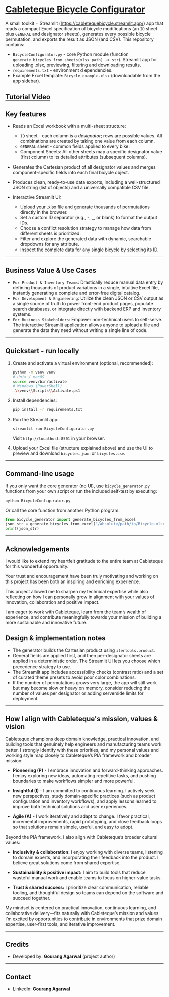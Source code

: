 # **[Cableteque Bicycle Configurator](https://cabletequebicycle.streamlit.app/)**

A small toolkit + Streamlit (https://cabletequebicycle.streamlit.app/) app that reads a compact Excel specification of bicycle modifications (an `ID` sheet plus `GENERAL` and designator sheets), generates every possible bicycle permutation, and exports the result as JSON (and CSV). This repository contains:

* `BicycleConfigurator.py` - core Python module (function `generate_bicycles_from_sheets(xlsx_path) -> str`). Streamlit app for uploading .xlsx, previewing, filtering and downloading results.
* `requirements.txt` - environment d ependencies.
* Example Excel template: `Bicycle_example.xlsx` (downloadable from the app sidebar).
## **[Tutorial Video](https://drive.google.com/file/d/1SjSIk8ec_WKvUuggQ60oak9ITbCtlasC/view?usp=sharing)**

## Key features

* Reads an Excel workbook with a multi-sheet structure:
  
  * `ID` sheet - each column is a *designator*; rows are possible values. All combinations are created by taking one value from each column.
  * `GENERAL` sheet - common fields applied to every bike.
  * Component Sheets: All other sheets map a specific designator value (first column) to its detailed attributes (subsequent columns).
* Generates the Cartesian product of all designator values and merges component-specific fields into each final bicycle object.
* Produces clean, ready-to-use data exports, including a well-structured JSON string (list of objects) and a universally compatible CSV file.
* Interactive Streamlit UI:

  * Upload your .xlsx file and generate thousands of permutations directly in the browser.
  * Set a custom ID separator (e.g., -, _, or blank) to format the output IDs.
  * Choose a conflict resolution strategy to manage how data from different sheets is prioritized.
  * Filter and explore the generated data with dynamic, searchable dropdowns for any attribute.
  * Inspect the complete data for any single bicycle by selecting its ID.

---

## Business Value & Use Cases

* `For Product & Inventory Teams`: Drastically reduce manual data entry by defining thousands of product variations in a single, intuitive Excel file, instantly generating a complete and error-free digital catalog.
* `For Development & Engineering`: Utilize the clean JSON or CSV output as a single source of truth to power front-end product pages, populate search databases, or integrate directly with backend ERP and inventory systems.
* `For Business Stakeholders`: Empower non-technical users to self-serve. The interactive Streamlit application allows anyone to upload a file and generate the data they need without writing a single line of code.

---

## Quickstart - run locally

1. Create and activate a virtual environment (optional, recommended):

   ```bash
   python -m venv venv
   # Unix / macOS
   source venv/bin/activate
   # Windows (PowerShell)
   .\\venv\\Scripts\\Activate.ps1
   ```

2. Install dependencies:

   ```bash
   pip install -r requirements.txt
   ```

3. Run the Streamlit app:

   ```bash
   streamlit run BicycleConfigurator.py
   ```

   Visit `http://localhost:8501` in your browser.

4. Upload your Excel file (structure explained above) and use the UI to preview and download `bicycles.json` or `bicycles.csv`.

---

## Command-line usage

If you only want the core generator (no UI), use `bicycle_generator.py` functions from your own script or run the included self-test by executing:

```bash
python BicycleConfigurator.py
```

Or call the core function from another Python program:

```python
from bicycle_generator import generate_bicycles_from_excel
json_str = generate_bicycles_from_excel("/absolute/path/to/Bicycle.xlsx")
print(json_str)
```

---
## Acknowledgements

I would like to extend my heartfelt gratitude to the entire team at Cableteque for this wonderful opportunity.

Your trust and encouragement have been truly motivating and working on this project has been both an inspiring and enriching experience.

This project allowed me to sharpen my technical expertise while also reflecting on how I can personally grow in alignment with your values of innovation, collaboration and positive impact.

I am eager to work with Cableteque, learn from the team’s wealth of experience, and contribute meaningfully towards your mission of building a more sustainable and innovative future.
## Design & implementation notes

* The generator builds the Cartesian product using `itertools.product`.
* General fields are applied first, and then per-designator sheets are applied in a deterministic order. The Streamlit UI lets you choose which precedence strategy to use.
* The Streamlit app includes accessibility checks (contrast ratio) and a set of curated theme presets to avoid poor color combinations.
* If the number of permutations grows very large, the app will still work but may become slow or heavy on memory, consider reducing the number of values per designator or adding serverside limits for deployment.

---

## How I align with Cableteque's mission, values & vision

Cableteque champions deep domain knowledge, practical innovation, and building tools that genuinely help engineers and manufacturing teams work better. I strongly identify with these priorities, and my personal values and working style map closely to Cableteque’s PIA framework and broader mission:

* **Pioneering (P)** - I embrace innovation and forward-thinking approaches. I enjoy exploring new ideas, automating repetitive tasks, and pushing boundaries to make workflows simpler and more powerful.

* **Insightful (I)** - I am committed to continuous learning. I actively seek new perspectives, study domain-specific practices (such as product configuration and inventory workflows), and apply lessons learned to improve both technical solutions and user experiences.

* **Agile (A)** - I work iteratively and adapt to change. I favor practical, incremental improvements, rapid prototyping, and close feedback loops so that solutions remain simple, useful, and easy to adopt.

Beyond the PIA framework, I also align with Cableteque’s broader cultural values:

* **Inclusivity & collaboration:** I enjoy working with diverse teams, listening to domain experts, and incorporating their feedback into the product. I believe great solutions come from shared expertise.

* **Sustainability & positive impact:** I aim to build tools that reduce wasteful manual work and enable teams to focus on higher-value tasks.

* **Trust & shared success:** I prioritize clear communication, reliable tooling, and thoughtful design so teams can depend on the software and succeed together.

My mindset is centered on practical innovation, continuous learning, and collaborative delivery—fits naturally with Cableteque’s mission and values. I’m excited by opportunities to contribute in environments that prize domain expertise, user-first tools, and iterative improvement.

---

## Credits

* Developed by: **Gourang Agarwal** (project author)


---

## Contact

* LinkedIn: **[Gourang Agarwal](https://www.linkedin.com/in/gourang4/)**
